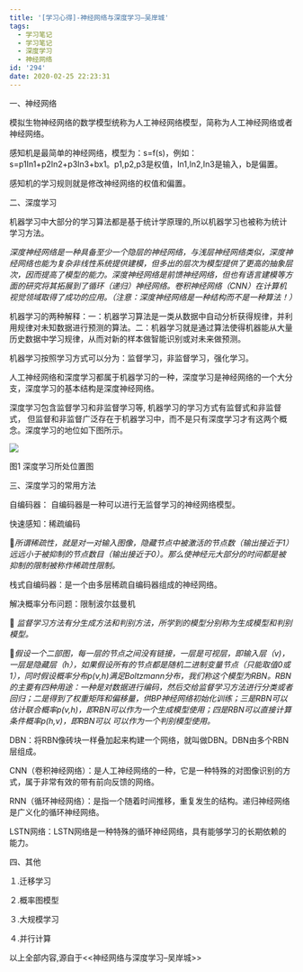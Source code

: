 ```yaml
---
title: '[学习心得]-神经网络与深度学习–吴岸城'
tags:
  - 学习笔记
  - 学习笔记
  - 深度学习
  - 神经网络
id: '294'
date: 2020-02-25 22:23:31
---
```


一、神经网络

模拟生物神经网络的数学模型统称为人工神经网络模型，简称为人工神经网络或者神经网络。

感知机是最简单的神经网络，模型为：s=f(s)，例如：s=p1In1+p2In2+p3In3+bx1。p1,p2,p3是权值，In1,In2,In3是输入，b是偏置。

感知机的学习规则就是修改神经网络的权值和偏置。

二、深度学习

机器学习中大部分的学习算法都是基于统计学原理的,所以机器学习也被称为统计学习方法。

_深度神经网络是一种具备至少一个隐层的神经网络，与浅层神经网络类似，深度神经网络也能为复杂非线性系统提供建模，但多出的层次为模型提供了更高的抽象层次，因而提高了模型的能力。深度神经网络是前馈神经网络，但也有语言建模等方面的研究将其拓展到了循环（递归）神经网络。卷积神经网络（CNN）在计算机视觉领域取得了成功的应用。（注意：深度神经网络是一种结构而不是一种算法！）_

机器学习的两种解释：一：机器学习算法是一类从数据中自动分析获得规律，并利用规律对未知数据进行预测的算法。二：机器学习就是通过算法使得机器能从大量历史数据中学习规律，从而对新的样本做智能识别或对未来做预测。

机器学习按照学习方式可以分为：监督学习，非监督学习，强化学习。

人工神经网络和深度学习都属于机器学习的一种，深度学习是神经网络的一个大分支，深度学习的基本结构是深度神经网络。

深度学习包含监督学习和非监督学习等, 机器学习的学习方式有监督式和非监督式， 但监督和非监督广泛存在于机器学习中，而不是只有深度学习才有这两个概念。深度学习的地位如下图所示。

![](http://www.sheensong.top/wordpress/wp-content/uploads/2020/02/IMG_20200225_221606.jpg)

图1 深度学习所处位置图

三、深度学习的常用方法

自编码器： 自编码器是一种可以进行无监督学习的神经网络模型。

快速感知：稀疏编码

📕_所谓稀疏性，就是对一对输入图像，隐藏节点中被激活的节点数（输出接近于1）远远小于被抑制的节点数目（输出接近于0）。那么使神经元大部分的时间都是被抑制的限制被称作稀疏性限制。_

栈式自编码器：是一个由多层稀疏自编码器组成的神经网络。

解决概率分布问题：限制波尔兹曼机

📕 _监督学习方法有分生成方法和判别方法，所学到的模型分别称为生成模型和判别模型。_

📕_假设一个二部图，每一层的节点之间没有链接，一层是可视层，即输入层（v)，一层是隐藏层（h），如果假设所有的节点都是随机二进制变量节点（只能取值0或1），同时假设概率分布p(v,h)满足Boltzmann分布，我们称这个模型为RBN。RBN的主要有四种用途：一种是对数据进行编码，然后交给监督学习方法进行分类或者回归；二是得到了权重矩阵和偏移量，供BP神经网络初始化训练；三是RBN可以估计联合概率p(v,h)，即RBN可以作为一个生成模型使用；四是RBN可以直接计算条件概率p(h,v)，即RBN可以 可以作为一个判别模型使用。_

DBN：将RBN像砖块一样叠加起来构建一个网络，就叫做DBN。DBN由多个RBN层组成。

CNN（卷积神经网络）：是人工神经网络的一种，它是一种特殊的对图像识别的方式，属于非常有效的带有前向反馈的网络。

RNN（循环神经网络）：是指一个随着时间推移，重复发生的结构。递归神经网络是广义化的循环神经网络。

LSTN网络：LSTN网络是一种特殊的循环神经网络，具有能够学习的长期依赖的能力。

四、其他

１.迁移学习

２.概率图模型

３.大规模学习

４.并行计算

以上全部内容,源自于<<神经网络与深度学习–吴岸城>>
